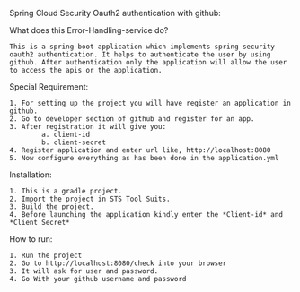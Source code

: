 Spring Cloud Security Oauth2 authentication with github:

What does this Error-Handling-service do?

	This is a spring boot application which implements spring security oauth2 authentication. It helps to authenticate the user by using github. After authentication only the application will allow the user to access the apis or the application.
	
Special Requirement: 

	1. For setting up the project you will have register an application in github.
	2. Go to developer section of github and register for an app.
	3. After registration it will give you:
			a. client-id
			b. client-secret
	4. Register application and enter url like, http://localhost:8080 
	5. Now configure everything as has been done in the application.yml
	
		

Installation:

	1. This is a gradle project.
	2. Import the project in STS Tool Suits.
	3. Build the project.
	4. Before launching the application kindly enter the *Client-id* and *Client Secret*


How to run:

	1. Run the project
	2. Go to http://localhost:8080/check into your browser
	3. It will ask for user and password.
	4. Go With your github username and password


